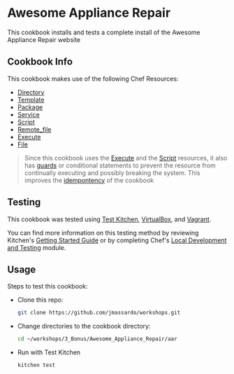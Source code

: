 # Awesome Appliance Repair

This cookbook installs and tests a complete install of the Awesome Appliance Repair website

## Cookbook Info

This cookbook makes use of the following Chef Resources:

* [Directory](https://docs.chef.io/resource_directory.html)
* [Template](https://docs.chef.io/resource_template.html)
* [Package](https://docs.chef.io/resource_package.html)
* [Service](https://docs.chef.io/resource_service.html)
* [Script](https://docs.chef.io/resource_script.html)
* [Remote_file](https://docs.chef.io/resource_remote_file.html)
* [Execute](https://docs.chef.io/resource_execute.html)
* [File](https://docs.chef.io/resource_file.html)

>Since this cookbook uses the [Execute](https://docs.chef.io/resource_execute.html) and the [Script](https://docs.chef.io/resource_script.html) resources, it also has [guards](https://docs.chef.io/resource_common.html#guards) or conditional statements to prevent the resource from continually executing and possibly breaking the system. This improves the [idempontency](https://en.wikipedia.org/wiki/Idempotence) of the cookbook

## Testing

This cookbook was tested using [Test Kitchen](http://kitchen.ci/), [VirtualBox](https://www.virtualbox.org/), and [Vagrant](https://www.vagrantup.com/).

You can find more information on this testing method by reviewing Kitchen's [Getting Started Guide](http://kitchen.ci/docs/getting-started/) or by completing Chef's [Local Development and Testing](https://learn.chef.io/tracks/local-development-and-testing#/) module.

## Usage

Steps to test this cookbook:

* Clone this repo:
    ``` bash
    git clone https://github.com/jmassardo/workshops.git
    ```
* Change directories to the cookbook directory:
    ``` bash
    cd ~/workshops/3_Bonus/Awesome_Appliance_Repair/aar
    ```
* Run with Test Kitchen
    ``` bash
    kitchen test
    ```